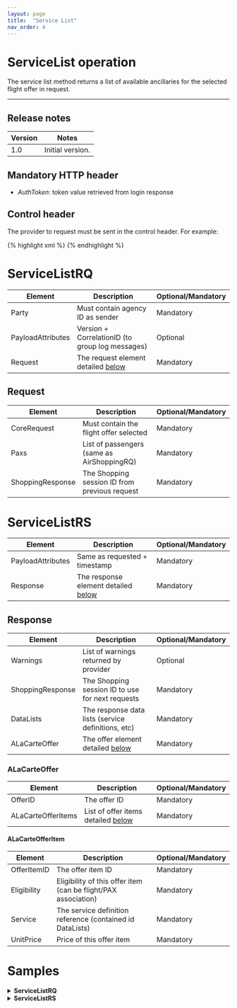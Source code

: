 ```yaml
---
layout: page
title:  "Service List"
nav_order: 4
---
```


# ServiceList operation

The service list method returns a list of available ancillaries for the selected flight offer in request.

---------------------------------------

## Release notes

| Version | Notes |
| --- | --- |
| 1.0 | Initial version. |

## Mandatory HTTP header

- *AuthToken*: token value retrieved from login response

## Control header

The provider to request must be sent in the control header. For example:

{% highlight xml %}
<Control Provider="VUELING" />
{% endhighlight %}

# ServiceListRQ

| Element | Description | Optional/Mandatory |
| --- | --- | --- |
| Party | Must contain agency ID as sender | Mandatory |
| PayloadAttributes | Version + CorrelationID (to group log messages) | Optional |
| Request | The request element detailed [below](#request) | Mandatory |

## Request

| Element | Description | Optional/Mandatory |
| --- | --- | --- |
| CoreRequest | Must contain the flight offer selected | Mandatory |
| Paxs | List of passengers (same as AirShoppingRQ) | Mandatory |
| ShoppingResponse | The Shopping session ID from previous request | Mandatory |

# ServiceListRS

| Element | Description | Optional/Mandatory |
| --- | --- | --- |
| PayloadAttributes | Same as requested + timestamp | Mandatory |
| Response | The response element detailed [below](#response) | Mandatory |

## Response

| Element | Description | Optional/Mandatory |
| --- | --- | --- |
| Warnings | List of warnings returned by provider | Optional |
| ShoppingResponse | The Shopping session ID to use for next requests | Mandatory |
| DataLists | The response data lists (service definitions, etc) | Mandatory |
| ALaCarteOffer | The offer element detailed [below](#alacarteoffer) | Mandatory |

### ALaCarteOffer

| Element | Description | Optional/Mandatory |
| --- | --- | --- |
| OfferID | The offer ID | Mandatory |
| ALaCarteOfferItems | List of offer items detailed [below](#alacarteofferitem) | Mandatory |

#### ALaCarteOfferItem

| Element | Description | Optional/Mandatory |
| --- | --- | --- |
| OfferItemID | The offer item ID | Mandatory |
| Eligibility | Eligibility of this offer item (can be flight/PAX association) | Mandatory |
| Service | The service definition reference (contained id DataLists) | Mandatory |
| UnitPrice | Price of this offer item | Mandatory |

# Samples

<details>
  <summary><b>ServiceListRQ</b></summary>

{% highlight xml %}
<?xml version="1.0" encoding="UTF-8" standalone="yes"?>
<IATA_ServiceListRQ xmlns="http://www.iata.org/IATA/2015/00/2019.2/IATA_ServiceListRQ">
    <PayloadAttributes>
        <CorrelationID>a222c960-0d2c-4507-bd2c-59362825cc76</CorrelationID>
        <VersionNumber>19.2</VersionNumber>
    </PayloadAttributes>
    <Request>
        <CoreRequest>
            <Offer>
                <OfferID>23bedc85-dd6a-482b-ac29-2f0c608ed478</OfferID>
                <OfferItem>
                    <OfferItemID>e99b73dc-16a1-4b9b-a8bc-f26b6299f5bb</OfferItemID>
                </OfferItem>
                <OwnerCode>AF</OwnerCode>
            </Offer>
        </CoreRequest>
        <Pax>
            <PaxID>PAX1</PaxID>
            <PTC>ADT</PTC>
        </Pax>
        <Pax>
            <PaxID>PAX2</PaxID>
            <PTC>ADT</PTC>
        </Pax>
        <ShoppingResponse>
            <ShoppingResponseRefID>2d62d243-8837-4e4d-a91c-45550a2fd6fa</ShoppingResponseRefID>
        </ShoppingResponse>
    </Request>
</IATA_ServiceListRQ>
{% endhighlight %}

</details>

<details>
  <summary><b>ServiceListRS</b></summary>

{% highlight xml %}
<?xml version="1.0" encoding="UTF-8" standalone="yes"?>
<IATA_ServiceListRS xmlns="http://www.iata.org/IATA/2015/00/2019.2/IATA_ServiceListRS">
    <Response>
        <ALaCarteOffer>
            <ALaCarteOfferItem>
                <Eligibility>
                    <FlightAssociations>
                        <PaxJourneyRefID>PJ2</PaxJourneyRefID>
                    </FlightAssociations>
                    <PaxRefID>PAX1</PaxRefID>
                </Eligibility>
                <OfferItemID>353e5fce-965f-4fc5-ad68-c4b430b87ad4</OfferItemID>
                <Service>
                    <ServiceDefinitionRefID>SD1</ServiceDefinitionRefID>
                    <ServiceID>SV326</ServiceID>
                </Service>
                <UnitPrice>
                    <BaseAmount CurCode="EUR">50.00000000000000000000</BaseAmount>
                    <TotalAmount CurCode="EUR">50.00000000000000000000</TotalAmount>
                </UnitPrice>
            </ALaCarteOfferItem>
            <ALaCarteOfferItem>
                <Eligibility>
                    <FlightAssociations>
                        <PaxJourneyRefID>PJ2</PaxJourneyRefID>
                    </FlightAssociations>
                    <PaxRefID>PAX1</PaxRefID>
                </Eligibility>
                <OfferItemID>06c6e0f8-1f4a-41f7-9634-ed971bce8069</OfferItemID>
                <Service>
                    <ServiceDefinitionRefID>SD2</ServiceDefinitionRefID>
                    <ServiceID>SV327</ServiceID>
                </Service>
                <UnitPrice>
                    <BaseAmount CurCode="EUR">130.00000000000000000000</BaseAmount>
                    <TotalAmount CurCode="EUR">130.00000000000000000000</TotalAmount>
                </UnitPrice>
            </ALaCarteOfferItem>
            <ALaCarteOfferItem>
                <Eligibility>
                    <FlightAssociations>
                        <PaxJourneyRefID>PJ2</PaxJourneyRefID>
                    </FlightAssociations>
                    <PaxRefID>PAX1</PaxRefID>
                </Eligibility>
                <OfferItemID>97504622-8c4e-449f-9049-27928bdd02aa</OfferItemID>
                <Service>
                    <ServiceDefinitionRefID>SD3</ServiceDefinitionRefID>
                    <ServiceID>SV328</ServiceID>
                </Service>
                <UnitPrice>
                    <BaseAmount CurCode="EUR">290.00000000000000000000</BaseAmount>
                    <TotalAmount CurCode="EUR">290.00000000000000000000</TotalAmount>
                </UnitPrice>
            </ALaCarteOfferItem>
            <ALaCarteOfferItem>
                <Eligibility>
                    <FlightAssociations>
                        <PaxJourneyRefID>PJ2</PaxJourneyRefID>
                    </FlightAssociations>
                    <PaxRefID>PAX1</PaxRefID>
                </Eligibility>
                <OfferItemID>1bdba8b3-bd36-4551-b983-37258f22beb6</OfferItemID>
                <Service>
                    <ServiceDefinitionRefID>SD4</ServiceDefinitionRefID>
                    <ServiceID>SV329</ServiceID>
                </Service>
                <UnitPrice>
                    <BaseAmount CurCode="EUR">450.00000000000000000000</BaseAmount>
                    <TotalAmount CurCode="EUR">450.00000000000000000000</TotalAmount>
                </UnitPrice>
            </ALaCarteOfferItem>
            <ALaCarteOfferItem>
                <Eligibility>
                    <FlightAssociations>
                        <PaxJourneyRefID>PJ2</PaxJourneyRefID>
                    </FlightAssociations>
                    <PaxRefID>PAX1</PaxRefID>
                </Eligibility>
                <OfferItemID>52ddadb9-1d9e-45ad-bc25-0cda3aeab76d</OfferItemID>
                <Service>
                    <ServiceDefinitionRefID>SD5</ServiceDefinitionRefID>
                    <ServiceID>SV330</ServiceID>
                </Service>
                <UnitPrice>
                    <BaseAmount CurCode="EUR">610.00000000000000000000</BaseAmount>
                    <TotalAmount CurCode="EUR">610.00000000000000000000</TotalAmount>
                </UnitPrice>
            </ALaCarteOfferItem>
            <ALaCarteOfferItem>
                <Eligibility>
                    <FlightAssociations>
                        <PaxJourneyRefID>PJ2</PaxJourneyRefID>
                    </FlightAssociations>
                    <PaxRefID>PAX1</PaxRefID>
                </Eligibility>
                <OfferItemID>fbf6d504-cecf-4a00-9113-86027648c56d</OfferItemID>
                <Service>
                    <ServiceDefinitionRefID>SD6</ServiceDefinitionRefID>
                    <ServiceID>SV331</ServiceID>
                </Service>
                <UnitPrice>
                    <BaseAmount CurCode="EUR">770.00000000000000000000</BaseAmount>
                    <TotalAmount CurCode="EUR">770.00000000000000000000</TotalAmount>
                </UnitPrice>
            </ALaCarteOfferItem>
            <ALaCarteOfferItem>
                <Eligibility>
                    <FlightAssociations>
                        <PaxJourneyRefID>PJ2</PaxJourneyRefID>
                    </FlightAssociations>
                    <PaxRefID>PAX1</PaxRefID>
                </Eligibility>
                <OfferItemID>0718422b-9628-49db-a93a-eade9f5612fc</OfferItemID>
                <Service>
                    <ServiceDefinitionRefID>SD7</ServiceDefinitionRefID>
                    <ServiceID>SV332</ServiceID>
                </Service>
                <UnitPrice>
                    <BaseAmount CurCode="EUR">930.00000000000000000000</BaseAmount>
                    <TotalAmount CurCode="EUR">930.00000000000000000000</TotalAmount>
                </UnitPrice>
            </ALaCarteOfferItem>
            <ALaCarteOfferItem>
                <Eligibility>
                    <FlightAssociations>
                        <PaxJourneyRefID>PJ2</PaxJourneyRefID>
                    </FlightAssociations>
                    <PaxRefID>PAX1</PaxRefID>
                </Eligibility>
                <OfferItemID>1af04a04-f9f7-43ce-9f3c-ef88e3a81b9f</OfferItemID>
                <Service>
                    <ServiceDefinitionRefID>SD8</ServiceDefinitionRefID>
                    <ServiceID>SV333</ServiceID>
                </Service>
                <UnitPrice>
                    <BaseAmount CurCode="EUR">1090.00000000000000000000</BaseAmount>
                    <TotalAmount CurCode="EUR">1090.00000000000000000000</TotalAmount>
                </UnitPrice>
            </ALaCarteOfferItem>
            <ALaCarteOfferItem>
                <Eligibility>
                    <FlightAssociations>
                        <PaxJourneyRefID>PJ2</PaxJourneyRefID>
                    </FlightAssociations>
                    <PaxRefID>PAX2</PaxRefID>
                </Eligibility>
                <OfferItemID>d282deac-e2f6-4143-8b28-b4714ed2b0d3</OfferItemID>
                <Service>
                    <ServiceDefinitionRefID>SD1</ServiceDefinitionRefID>
                    <ServiceID>SV334</ServiceID>
                </Service>
                <UnitPrice>
                    <BaseAmount CurCode="EUR">50.00000000000000000000</BaseAmount>
                    <TotalAmount CurCode="EUR">50.00000000000000000000</TotalAmount>
                </UnitPrice>
            </ALaCarteOfferItem>
            <ALaCarteOfferItem>
                <Eligibility>
                    <FlightAssociations>
                        <PaxJourneyRefID>PJ2</PaxJourneyRefID>
                    </FlightAssociations>
                    <PaxRefID>PAX2</PaxRefID>
                </Eligibility>
                <OfferItemID>5b83e206-2047-4f22-a81d-a5f8aeb025ae</OfferItemID>
                <Service>
                    <ServiceDefinitionRefID>SD2</ServiceDefinitionRefID>
                    <ServiceID>SV335</ServiceID>
                </Service>
                <UnitPrice>
                    <BaseAmount CurCode="EUR">130.00000000000000000000</BaseAmount>
                    <TotalAmount CurCode="EUR">130.00000000000000000000</TotalAmount>
                </UnitPrice>
            </ALaCarteOfferItem>
            <ALaCarteOfferItem>
                <Eligibility>
                    <FlightAssociations>
                        <PaxJourneyRefID>PJ2</PaxJourneyRefID>
                    </FlightAssociations>
                    <PaxRefID>PAX2</PaxRefID>
                </Eligibility>
                <OfferItemID>983effdc-5d00-479e-a76d-de676cdb7592</OfferItemID>
                <Service>
                    <ServiceDefinitionRefID>SD3</ServiceDefinitionRefID>
                    <ServiceID>SV336</ServiceID>
                </Service>
                <UnitPrice>
                    <BaseAmount CurCode="EUR">290.00000000000000000000</BaseAmount>
                    <TotalAmount CurCode="EUR">290.00000000000000000000</TotalAmount>
                </UnitPrice>
            </ALaCarteOfferItem>
            <ALaCarteOfferItem>
                <Eligibility>
                    <FlightAssociations>
                        <PaxJourneyRefID>PJ2</PaxJourneyRefID>
                    </FlightAssociations>
                    <PaxRefID>PAX2</PaxRefID>
                </Eligibility>
                <OfferItemID>ec0cdfea-a5bb-4d63-9650-239644c35e8a</OfferItemID>
                <Service>
                    <ServiceDefinitionRefID>SD4</ServiceDefinitionRefID>
                    <ServiceID>SV337</ServiceID>
                </Service>
                <UnitPrice>
                    <BaseAmount CurCode="EUR">450.00000000000000000000</BaseAmount>
                    <TotalAmount CurCode="EUR">450.00000000000000000000</TotalAmount>
                </UnitPrice>
            </ALaCarteOfferItem>
            <ALaCarteOfferItem>
                <Eligibility>
                    <FlightAssociations>
                        <PaxJourneyRefID>PJ2</PaxJourneyRefID>
                    </FlightAssociations>
                    <PaxRefID>PAX2</PaxRefID>
                </Eligibility>
                <OfferItemID>10e3fea8-a90a-4dc5-86fd-9b1a9a587339</OfferItemID>
                <Service>
                    <ServiceDefinitionRefID>SD5</ServiceDefinitionRefID>
                    <ServiceID>SV338</ServiceID>
                </Service>
                <UnitPrice>
                    <BaseAmount CurCode="EUR">610.00000000000000000000</BaseAmount>
                    <TotalAmount CurCode="EUR">610.00000000000000000000</TotalAmount>
                </UnitPrice>
            </ALaCarteOfferItem>
            <ALaCarteOfferItem>
                <Eligibility>
                    <FlightAssociations>
                        <PaxJourneyRefID>PJ2</PaxJourneyRefID>
                    </FlightAssociations>
                    <PaxRefID>PAX2</PaxRefID>
                </Eligibility>
                <OfferItemID>9f3e46c5-8662-42b5-991b-a724b57a8fd2</OfferItemID>
                <Service>
                    <ServiceDefinitionRefID>SD6</ServiceDefinitionRefID>
                    <ServiceID>SV339</ServiceID>
                </Service>
                <UnitPrice>
                    <BaseAmount CurCode="EUR">770.00000000000000000000</BaseAmount>
                    <TotalAmount CurCode="EUR">770.00000000000000000000</TotalAmount>
                </UnitPrice>
            </ALaCarteOfferItem>
            <ALaCarteOfferItem>
                <Eligibility>
                    <FlightAssociations>
                        <PaxJourneyRefID>PJ2</PaxJourneyRefID>
                    </FlightAssociations>
                    <PaxRefID>PAX2</PaxRefID>
                </Eligibility>
                <OfferItemID>9a9a6122-37b6-4a89-b5a8-211f31873a29</OfferItemID>
                <Service>
                    <ServiceDefinitionRefID>SD7</ServiceDefinitionRefID>
                    <ServiceID>SV340</ServiceID>
                </Service>
                <UnitPrice>
                    <BaseAmount CurCode="EUR">930.00000000000000000000</BaseAmount>
                    <TotalAmount CurCode="EUR">930.00000000000000000000</TotalAmount>
                </UnitPrice>
            </ALaCarteOfferItem>
            <ALaCarteOfferItem>
                <Eligibility>
                    <FlightAssociations>
                        <PaxJourneyRefID>PJ2</PaxJourneyRefID>
                    </FlightAssociations>
                    <PaxRefID>PAX2</PaxRefID>
                </Eligibility>
                <OfferItemID>43f68400-e806-4a03-a2fa-3231e25751db</OfferItemID>
                <Service>
                    <ServiceDefinitionRefID>SD8</ServiceDefinitionRefID>
                    <ServiceID>SV341</ServiceID>
                </Service>
                <UnitPrice>
                    <BaseAmount CurCode="EUR">1090.00000000000000000000</BaseAmount>
                    <TotalAmount CurCode="EUR">1090.00000000000000000000</TotalAmount>
                </UnitPrice>
            </ALaCarteOfferItem>
            <ALaCarteOfferItem>
                <Eligibility>
                    <FlightAssociations>
                        <PaxJourneyRefID>PJ5</PaxJourneyRefID>
                    </FlightAssociations>
                    <PaxRefID>PAX1</PaxRefID>
                </Eligibility>
                <OfferItemID>463d2c99-fe21-40b4-9cf4-feb29da73f4b</OfferItemID>
                <Service>
                    <ServiceDefinitionRefID>SD1</ServiceDefinitionRefID>
                    <ServiceID>SV342</ServiceID>
                </Service>
                <UnitPrice>
                    <BaseAmount CurCode="EUR">50.00000000000000000000</BaseAmount>
                    <TotalAmount CurCode="EUR">50.00000000000000000000</TotalAmount>
                </UnitPrice>
            </ALaCarteOfferItem>
            <ALaCarteOfferItem>
                <Eligibility>
                    <FlightAssociations>
                        <PaxJourneyRefID>PJ5</PaxJourneyRefID>
                    </FlightAssociations>
                    <PaxRefID>PAX1</PaxRefID>
                </Eligibility>
                <OfferItemID>fee8dbfb-706e-4017-928f-8e863ebe8d4e</OfferItemID>
                <Service>
                    <ServiceDefinitionRefID>SD2</ServiceDefinitionRefID>
                    <ServiceID>SV343</ServiceID>
                </Service>
                <UnitPrice>
                    <BaseAmount CurCode="EUR">130.00000000000000000000</BaseAmount>
                    <TotalAmount CurCode="EUR">130.00000000000000000000</TotalAmount>
                </UnitPrice>
            </ALaCarteOfferItem>
            <ALaCarteOfferItem>
                <Eligibility>
                    <FlightAssociations>
                        <PaxJourneyRefID>PJ5</PaxJourneyRefID>
                    </FlightAssociations>
                    <PaxRefID>PAX1</PaxRefID>
                </Eligibility>
                <OfferItemID>41bd113c-a002-4ec6-8f29-67fe29ff63e5</OfferItemID>
                <Service>
                    <ServiceDefinitionRefID>SD3</ServiceDefinitionRefID>
                    <ServiceID>SV344</ServiceID>
                </Service>
                <UnitPrice>
                    <BaseAmount CurCode="EUR">290.00000000000000000000</BaseAmount>
                    <TotalAmount CurCode="EUR">290.00000000000000000000</TotalAmount>
                </UnitPrice>
            </ALaCarteOfferItem>
            <ALaCarteOfferItem>
                <Eligibility>
                    <FlightAssociations>
                        <PaxJourneyRefID>PJ5</PaxJourneyRefID>
                    </FlightAssociations>
                    <PaxRefID>PAX1</PaxRefID>
                </Eligibility>
                <OfferItemID>ca08673a-eee0-4eb2-aa70-ebf2bcdeb9b5</OfferItemID>
                <Service>
                    <ServiceDefinitionRefID>SD4</ServiceDefinitionRefID>
                    <ServiceID>SV345</ServiceID>
                </Service>
                <UnitPrice>
                    <BaseAmount CurCode="EUR">450.00000000000000000000</BaseAmount>
                    <TotalAmount CurCode="EUR">450.00000000000000000000</TotalAmount>
                </UnitPrice>
            </ALaCarteOfferItem>
            <ALaCarteOfferItem>
                <Eligibility>
                    <FlightAssociations>
                        <PaxJourneyRefID>PJ5</PaxJourneyRefID>
                    </FlightAssociations>
                    <PaxRefID>PAX1</PaxRefID>
                </Eligibility>
                <OfferItemID>86464f9d-4a1c-4b19-bed4-b070e4f0cecb</OfferItemID>
                <Service>
                    <ServiceDefinitionRefID>SD5</ServiceDefinitionRefID>
                    <ServiceID>SV346</ServiceID>
                </Service>
                <UnitPrice>
                    <BaseAmount CurCode="EUR">610.00000000000000000000</BaseAmount>
                    <TotalAmount CurCode="EUR">610.00000000000000000000</TotalAmount>
                </UnitPrice>
            </ALaCarteOfferItem>
            <ALaCarteOfferItem>
                <Eligibility>
                    <FlightAssociations>
                        <PaxJourneyRefID>PJ5</PaxJourneyRefID>
                    </FlightAssociations>
                    <PaxRefID>PAX1</PaxRefID>
                </Eligibility>
                <OfferItemID>24b276e9-0632-48b0-94f9-a547b9772b3f</OfferItemID>
                <Service>
                    <ServiceDefinitionRefID>SD6</ServiceDefinitionRefID>
                    <ServiceID>SV347</ServiceID>
                </Service>
                <UnitPrice>
                    <BaseAmount CurCode="EUR">770.00000000000000000000</BaseAmount>
                    <TotalAmount CurCode="EUR">770.00000000000000000000</TotalAmount>
                </UnitPrice>
            </ALaCarteOfferItem>
            <ALaCarteOfferItem>
                <Eligibility>
                    <FlightAssociations>
                        <PaxJourneyRefID>PJ5</PaxJourneyRefID>
                    </FlightAssociations>
                    <PaxRefID>PAX1</PaxRefID>
                </Eligibility>
                <OfferItemID>2b391c69-3bfe-4a71-b063-d8ef9203fcbe</OfferItemID>
                <Service>
                    <ServiceDefinitionRefID>SD7</ServiceDefinitionRefID>
                    <ServiceID>SV348</ServiceID>
                </Service>
                <UnitPrice>
                    <BaseAmount CurCode="EUR">930.00000000000000000000</BaseAmount>
                    <TotalAmount CurCode="EUR">930.00000000000000000000</TotalAmount>
                </UnitPrice>
            </ALaCarteOfferItem>
            <ALaCarteOfferItem>
                <Eligibility>
                    <FlightAssociations>
                        <PaxJourneyRefID>PJ5</PaxJourneyRefID>
                    </FlightAssociations>
                    <PaxRefID>PAX1</PaxRefID>
                </Eligibility>
                <OfferItemID>0b987f63-b7d4-46f4-8c19-e9b4e5066a8e</OfferItemID>
                <Service>
                    <ServiceDefinitionRefID>SD8</ServiceDefinitionRefID>
                    <ServiceID>SV349</ServiceID>
                </Service>
                <UnitPrice>
                    <BaseAmount CurCode="EUR">1090.00000000000000000000</BaseAmount>
                    <TotalAmount CurCode="EUR">1090.00000000000000000000</TotalAmount>
                </UnitPrice>
            </ALaCarteOfferItem>
            <ALaCarteOfferItem>
                <Eligibility>
                    <FlightAssociations>
                        <PaxJourneyRefID>PJ5</PaxJourneyRefID>
                    </FlightAssociations>
                    <PaxRefID>PAX2</PaxRefID>
                </Eligibility>
                <OfferItemID>0adbae72-c377-495a-aef8-101bb692c4e7</OfferItemID>
                <Service>
                    <ServiceDefinitionRefID>SD1</ServiceDefinitionRefID>
                    <ServiceID>SV350</ServiceID>
                </Service>
                <UnitPrice>
                    <BaseAmount CurCode="EUR">50.00000000000000000000</BaseAmount>
                    <TotalAmount CurCode="EUR">50.00000000000000000000</TotalAmount>
                </UnitPrice>
            </ALaCarteOfferItem>
            <ALaCarteOfferItem>
                <Eligibility>
                    <FlightAssociations>
                        <PaxJourneyRefID>PJ5</PaxJourneyRefID>
                    </FlightAssociations>
                    <PaxRefID>PAX2</PaxRefID>
                </Eligibility>
                <OfferItemID>afed23a0-50f7-461c-ac7d-74dcbee31def</OfferItemID>
                <Service>
                    <ServiceDefinitionRefID>SD2</ServiceDefinitionRefID>
                    <ServiceID>SV351</ServiceID>
                </Service>
                <UnitPrice>
                    <BaseAmount CurCode="EUR">130.00000000000000000000</BaseAmount>
                    <TotalAmount CurCode="EUR">130.00000000000000000000</TotalAmount>
                </UnitPrice>
            </ALaCarteOfferItem>
            <ALaCarteOfferItem>
                <Eligibility>
                    <FlightAssociations>
                        <PaxJourneyRefID>PJ5</PaxJourneyRefID>
                    </FlightAssociations>
                    <PaxRefID>PAX2</PaxRefID>
                </Eligibility>
                <OfferItemID>7de2b832-1b4f-4200-87df-980549536913</OfferItemID>
                <Service>
                    <ServiceDefinitionRefID>SD3</ServiceDefinitionRefID>
                    <ServiceID>SV352</ServiceID>
                </Service>
                <UnitPrice>
                    <BaseAmount CurCode="EUR">290.00000000000000000000</BaseAmount>
                    <TotalAmount CurCode="EUR">290.00000000000000000000</TotalAmount>
                </UnitPrice>
            </ALaCarteOfferItem>
            <ALaCarteOfferItem>
                <Eligibility>
                    <FlightAssociations>
                        <PaxJourneyRefID>PJ5</PaxJourneyRefID>
                    </FlightAssociations>
                    <PaxRefID>PAX2</PaxRefID>
                </Eligibility>
                <OfferItemID>1b9a853a-cc07-448a-b1ae-8cbe84b22360</OfferItemID>
                <Service>
                    <ServiceDefinitionRefID>SD4</ServiceDefinitionRefID>
                    <ServiceID>SV353</ServiceID>
                </Service>
                <UnitPrice>
                    <BaseAmount CurCode="EUR">450.00000000000000000000</BaseAmount>
                    <TotalAmount CurCode="EUR">450.00000000000000000000</TotalAmount>
                </UnitPrice>
            </ALaCarteOfferItem>
            <ALaCarteOfferItem>
                <Eligibility>
                    <FlightAssociations>
                        <PaxJourneyRefID>PJ5</PaxJourneyRefID>
                    </FlightAssociations>
                    <PaxRefID>PAX2</PaxRefID>
                </Eligibility>
                <OfferItemID>194e73f6-4b50-4914-9c9f-6de35bcfb639</OfferItemID>
                <Service>
                    <ServiceDefinitionRefID>SD5</ServiceDefinitionRefID>
                    <ServiceID>SV354</ServiceID>
                </Service>
                <UnitPrice>
                    <BaseAmount CurCode="EUR">610.00000000000000000000</BaseAmount>
                    <TotalAmount CurCode="EUR">610.00000000000000000000</TotalAmount>
                </UnitPrice>
            </ALaCarteOfferItem>
            <ALaCarteOfferItem>
                <Eligibility>
                    <FlightAssociations>
                        <PaxJourneyRefID>PJ5</PaxJourneyRefID>
                    </FlightAssociations>
                    <PaxRefID>PAX2</PaxRefID>
                </Eligibility>
                <OfferItemID>faba21f8-6e3b-4847-9ce2-26e69d3e65e8</OfferItemID>
                <Service>
                    <ServiceDefinitionRefID>SD6</ServiceDefinitionRefID>
                    <ServiceID>SV355</ServiceID>
                </Service>
                <UnitPrice>
                    <BaseAmount CurCode="EUR">770.00000000000000000000</BaseAmount>
                    <TotalAmount CurCode="EUR">770.00000000000000000000</TotalAmount>
                </UnitPrice>
            </ALaCarteOfferItem>
            <ALaCarteOfferItem>
                <Eligibility>
                    <FlightAssociations>
                        <PaxJourneyRefID>PJ5</PaxJourneyRefID>
                    </FlightAssociations>
                    <PaxRefID>PAX2</PaxRefID>
                </Eligibility>
                <OfferItemID>7fbe6e2b-3704-4f4a-bec8-81bbbf4725f5</OfferItemID>
                <Service>
                    <ServiceDefinitionRefID>SD7</ServiceDefinitionRefID>
                    <ServiceID>SV356</ServiceID>
                </Service>
                <UnitPrice>
                    <BaseAmount CurCode="EUR">930.00000000000000000000</BaseAmount>
                    <TotalAmount CurCode="EUR">930.00000000000000000000</TotalAmount>
                </UnitPrice>
            </ALaCarteOfferItem>
            <ALaCarteOfferItem>
                <Eligibility>
                    <FlightAssociations>
                        <PaxJourneyRefID>PJ5</PaxJourneyRefID>
                    </FlightAssociations>
                    <PaxRefID>PAX2</PaxRefID>
                </Eligibility>
                <OfferItemID>86222a05-427e-47de-a6e3-83a31155200b</OfferItemID>
                <Service>
                    <ServiceDefinitionRefID>SD8</ServiceDefinitionRefID>
                    <ServiceID>SV357</ServiceID>
                </Service>
                <UnitPrice>
                    <BaseAmount CurCode="EUR">1090.00000000000000000000</BaseAmount>
                    <TotalAmount CurCode="EUR">1090.00000000000000000000</TotalAmount>
                </UnitPrice>
            </ALaCarteOfferItem>
            <ALaCarteOfferItem>
                <Eligibility>
                    <FlightAssociations>
                        <PaxSegmentRefID>SEG3</PaxSegmentRefID>
                    </FlightAssociations>
                    <PaxRefID>PAX1</PaxRefID>
                </Eligibility>
                <OfferItemID>ab72d59c-bdc1-46bc-ad53-b9902fe769b1</OfferItemID>
                <Service>
                    <ServiceDefinitionRefID>SD9</ServiceDefinitionRefID>
                    <ServiceID>SV358</ServiceID>
                </Service>
                <UnitPrice>
                    <BaseAmount CurCode="EUR">0.00000000000000000000</BaseAmount>
                    <TotalAmount CurCode="EUR">0.00000000000000000000</TotalAmount>
                </UnitPrice>
            </ALaCarteOfferItem>
            <ALaCarteOfferItem>
                <Eligibility>
                    <FlightAssociations>
                        <PaxSegmentRefID>SEG3</PaxSegmentRefID>
                    </FlightAssociations>
                    <PaxRefID>PAX1</PaxRefID>
                </Eligibility>
                <OfferItemID>213b7108-e69f-4bb1-8ea8-d1ded05b57d7</OfferItemID>
                <Service>
                    <ServiceDefinitionRefID>SD10</ServiceDefinitionRefID>
                    <ServiceID>SV359</ServiceID>
                </Service>
                <UnitPrice>
                    <BaseAmount CurCode="EUR">0.00000000000000000000</BaseAmount>
                    <TotalAmount CurCode="EUR">0.00000000000000000000</TotalAmount>
                </UnitPrice>
            </ALaCarteOfferItem>
            <ALaCarteOfferItem>
                <Eligibility>
                    <FlightAssociations>
                        <PaxSegmentRefID>SEG3</PaxSegmentRefID>
                    </FlightAssociations>
                    <PaxRefID>PAX1</PaxRefID>
                </Eligibility>
                <OfferItemID>e725f0e1-acdd-4b1a-92f6-70f557b5db09</OfferItemID>
                <Service>
                    <ServiceDefinitionRefID>SD11</ServiceDefinitionRefID>
                    <ServiceID>SV360</ServiceID>
                </Service>
                <UnitPrice>
                    <BaseAmount CurCode="EUR">0.00000000000000000000</BaseAmount>
                    <TotalAmount CurCode="EUR">0.00000000000000000000</TotalAmount>
                </UnitPrice>
            </ALaCarteOfferItem>
            <ALaCarteOfferItem>
                <Eligibility>
                    <FlightAssociations>
                        <PaxSegmentRefID>SEG3</PaxSegmentRefID>
                    </FlightAssociations>
                    <PaxRefID>PAX1</PaxRefID>
                </Eligibility>
                <OfferItemID>82d4430d-f632-44d0-bcf5-99bee5ff1218</OfferItemID>
                <Service>
                    <ServiceDefinitionRefID>SD12</ServiceDefinitionRefID>
                    <ServiceID>SV361</ServiceID>
                </Service>
                <UnitPrice>
                    <BaseAmount CurCode="EUR">0.00000000000000000000</BaseAmount>
                    <TotalAmount CurCode="EUR">0.00000000000000000000</TotalAmount>
                </UnitPrice>
            </ALaCarteOfferItem>
            <ALaCarteOfferItem>
                <Eligibility>
                    <FlightAssociations>
                        <PaxSegmentRefID>SEG3</PaxSegmentRefID>
                    </FlightAssociations>
                    <PaxRefID>PAX1</PaxRefID>
                </Eligibility>
                <OfferItemID>f867913e-d5bc-4961-820e-0d4866d221ef</OfferItemID>
                <Service>
                    <ServiceDefinitionRefID>SD13</ServiceDefinitionRefID>
                    <ServiceID>SV362</ServiceID>
                </Service>
                <UnitPrice>
                    <BaseAmount CurCode="EUR">0.00000000000000000000</BaseAmount>
                    <TotalAmount CurCode="EUR">0.00000000000000000000</TotalAmount>
                </UnitPrice>
            </ALaCarteOfferItem>
            <ALaCarteOfferItem>
                <Eligibility>
                    <FlightAssociations>
                        <PaxSegmentRefID>SEG3</PaxSegmentRefID>
                    </FlightAssociations>
                    <PaxRefID>PAX1</PaxRefID>
                </Eligibility>
                <OfferItemID>09f22af5-1908-4171-8194-ee87f50ce352</OfferItemID>
                <Service>
                    <ServiceDefinitionRefID>SD14</ServiceDefinitionRefID>
                    <ServiceID>SV363</ServiceID>
                </Service>
                <UnitPrice>
                    <BaseAmount CurCode="EUR">0.00000000000000000000</BaseAmount>
                    <TotalAmount CurCode="EUR">0.00000000000000000000</TotalAmount>
                </UnitPrice>
            </ALaCarteOfferItem>
            <ALaCarteOfferItem>
                <Eligibility>
                    <FlightAssociations>
                        <PaxSegmentRefID>SEG3</PaxSegmentRefID>
                    </FlightAssociations>
                    <PaxRefID>PAX1</PaxRefID>
                </Eligibility>
                <OfferItemID>78cc2e3c-7b24-491e-b35c-28da2e2ebf8c</OfferItemID>
                <Service>
                    <ServiceDefinitionRefID>SD15</ServiceDefinitionRefID>
                    <ServiceID>SV364</ServiceID>
                </Service>
                <UnitPrice>
                    <BaseAmount CurCode="EUR">0.00000000000000000000</BaseAmount>
                    <TotalAmount CurCode="EUR">0.00000000000000000000</TotalAmount>
                </UnitPrice>
            </ALaCarteOfferItem>
            <ALaCarteOfferItem>
                <Eligibility>
                    <FlightAssociations>
                        <PaxSegmentRefID>SEG3</PaxSegmentRefID>
                    </FlightAssociations>
                    <PaxRefID>PAX1</PaxRefID>
                </Eligibility>
                <OfferItemID>a279c063-8f7f-4cab-b5a7-8286d0516cda</OfferItemID>
                <Service>
                    <ServiceDefinitionRefID>SD16</ServiceDefinitionRefID>
                    <ServiceID>SV365</ServiceID>
                </Service>
                <UnitPrice>
                    <BaseAmount CurCode="EUR">0.00000000000000000000</BaseAmount>
                    <TotalAmount CurCode="EUR">0.00000000000000000000</TotalAmount>
                </UnitPrice>
            </ALaCarteOfferItem>
            <ALaCarteOfferItem>
                <Eligibility>
                    <FlightAssociations>
                        <PaxSegmentRefID>SEG3</PaxSegmentRefID>
                    </FlightAssociations>
                    <PaxRefID>PAX1</PaxRefID>
                </Eligibility>
                <OfferItemID>dd294806-bf65-42aa-983a-680ae5a5146e</OfferItemID>
                <Service>
                    <ServiceDefinitionRefID>SD17</ServiceDefinitionRefID>
                    <ServiceID>SV366</ServiceID>
                </Service>
                <UnitPrice>
                    <BaseAmount CurCode="EUR">0.00000000000000000000</BaseAmount>
                    <TotalAmount CurCode="EUR">0.00000000000000000000</TotalAmount>
                </UnitPrice>
            </ALaCarteOfferItem>
            <ALaCarteOfferItem>
                <Eligibility>
                    <FlightAssociations>
                        <PaxSegmentRefID>SEG3</PaxSegmentRefID>
                    </FlightAssociations>
                    <PaxRefID>PAX1</PaxRefID>
                </Eligibility>
                <OfferItemID>84881d41-0f59-4019-95c5-e26b47aa22e0</OfferItemID>
                <Service>
                    <ServiceDefinitionRefID>SD18</ServiceDefinitionRefID>
                    <ServiceID>SV367</ServiceID>
                </Service>
                <UnitPrice>
                    <BaseAmount CurCode="EUR">0.00000000000000000000</BaseAmount>
                    <TotalAmount CurCode="EUR">0.00000000000000000000</TotalAmount>
                </UnitPrice>
            </ALaCarteOfferItem>
            <ALaCarteOfferItem>
                <Eligibility>
                    <FlightAssociations>
                        <PaxSegmentRefID>SEG3</PaxSegmentRefID>
                    </FlightAssociations>
                    <PaxRefID>PAX1</PaxRefID>
                </Eligibility>
                <OfferItemID>060c5df8-da94-4780-81e2-181304a4fa44</OfferItemID>
                <Service>
                    <ServiceDefinitionRefID>SD19</ServiceDefinitionRefID>
                    <ServiceID>SV368</ServiceID>
                </Service>
                <UnitPrice>
                    <BaseAmount CurCode="EUR">0.00000000000000000000</BaseAmount>
                    <TotalAmount CurCode="EUR">0.00000000000000000000</TotalAmount>
                </UnitPrice>
            </ALaCarteOfferItem>
            <ALaCarteOfferItem>
                <Eligibility>
                    <FlightAssociations>
                        <PaxSegmentRefID>SEG3</PaxSegmentRefID>
                    </FlightAssociations>
                    <PaxRefID>PAX2</PaxRefID>
                </Eligibility>
                <OfferItemID>b16dc605-fbb7-4a54-b4e6-7b9d5b1d9c9d</OfferItemID>
                <Service>
                    <ServiceDefinitionRefID>SD9</ServiceDefinitionRefID>
                    <ServiceID>SV369</ServiceID>
                </Service>
                <UnitPrice>
                    <BaseAmount CurCode="EUR">0.00000000000000000000</BaseAmount>
                    <TotalAmount CurCode="EUR">0.00000000000000000000</TotalAmount>
                </UnitPrice>
            </ALaCarteOfferItem>
            <ALaCarteOfferItem>
                <Eligibility>
                    <FlightAssociations>
                        <PaxSegmentRefID>SEG3</PaxSegmentRefID>
                    </FlightAssociations>
                    <PaxRefID>PAX2</PaxRefID>
                </Eligibility>
                <OfferItemID>25d4d7ad-69ed-46a4-8a33-f44244837583</OfferItemID>
                <Service>
                    <ServiceDefinitionRefID>SD10</ServiceDefinitionRefID>
                    <ServiceID>SV370</ServiceID>
                </Service>
                <UnitPrice>
                    <BaseAmount CurCode="EUR">0.00000000000000000000</BaseAmount>
                    <TotalAmount CurCode="EUR">0.00000000000000000000</TotalAmount>
                </UnitPrice>
            </ALaCarteOfferItem>
            <ALaCarteOfferItem>
                <Eligibility>
                    <FlightAssociations>
                        <PaxSegmentRefID>SEG3</PaxSegmentRefID>
                    </FlightAssociations>
                    <PaxRefID>PAX2</PaxRefID>
                </Eligibility>
                <OfferItemID>328c13f3-bee1-4166-a52c-55ba742b7801</OfferItemID>
                <Service>
                    <ServiceDefinitionRefID>SD11</ServiceDefinitionRefID>
                    <ServiceID>SV371</ServiceID>
                </Service>
                <UnitPrice>
                    <BaseAmount CurCode="EUR">0.00000000000000000000</BaseAmount>
                    <TotalAmount CurCode="EUR">0.00000000000000000000</TotalAmount>
                </UnitPrice>
            </ALaCarteOfferItem>
            <ALaCarteOfferItem>
                <Eligibility>
                    <FlightAssociations>
                        <PaxSegmentRefID>SEG3</PaxSegmentRefID>
                    </FlightAssociations>
                    <PaxRefID>PAX2</PaxRefID>
                </Eligibility>
                <OfferItemID>02353dc0-894b-4d2b-bcac-ccd724539f16</OfferItemID>
                <Service>
                    <ServiceDefinitionRefID>SD12</ServiceDefinitionRefID>
                    <ServiceID>SV372</ServiceID>
                </Service>
                <UnitPrice>
                    <BaseAmount CurCode="EUR">0.00000000000000000000</BaseAmount>
                    <TotalAmount CurCode="EUR">0.00000000000000000000</TotalAmount>
                </UnitPrice>
            </ALaCarteOfferItem>
            <ALaCarteOfferItem>
                <Eligibility>
                    <FlightAssociations>
                        <PaxSegmentRefID>SEG3</PaxSegmentRefID>
                    </FlightAssociations>
                    <PaxRefID>PAX2</PaxRefID>
                </Eligibility>
                <OfferItemID>30407ecc-9460-49d5-819c-0353fc752785</OfferItemID>
                <Service>
                    <ServiceDefinitionRefID>SD13</ServiceDefinitionRefID>
                    <ServiceID>SV373</ServiceID>
                </Service>
                <UnitPrice>
                    <BaseAmount CurCode="EUR">0.00000000000000000000</BaseAmount>
                    <TotalAmount CurCode="EUR">0.00000000000000000000</TotalAmount>
                </UnitPrice>
            </ALaCarteOfferItem>
            <ALaCarteOfferItem>
                <Eligibility>
                    <FlightAssociations>
                        <PaxSegmentRefID>SEG3</PaxSegmentRefID>
                    </FlightAssociations>
                    <PaxRefID>PAX2</PaxRefID>
                </Eligibility>
                <OfferItemID>faff7c61-a913-4cfc-b41f-28e5489dae3a</OfferItemID>
                <Service>
                    <ServiceDefinitionRefID>SD14</ServiceDefinitionRefID>
                    <ServiceID>SV374</ServiceID>
                </Service>
                <UnitPrice>
                    <BaseAmount CurCode="EUR">0.00000000000000000000</BaseAmount>
                    <TotalAmount CurCode="EUR">0.00000000000000000000</TotalAmount>
                </UnitPrice>
            </ALaCarteOfferItem>
            <ALaCarteOfferItem>
                <Eligibility>
                    <FlightAssociations>
                        <PaxSegmentRefID>SEG3</PaxSegmentRefID>
                    </FlightAssociations>
                    <PaxRefID>PAX2</PaxRefID>
                </Eligibility>
                <OfferItemID>22b32be7-05a2-4c79-855c-9131cac34a0b</OfferItemID>
                <Service>
                    <ServiceDefinitionRefID>SD15</ServiceDefinitionRefID>
                    <ServiceID>SV375</ServiceID>
                </Service>
                <UnitPrice>
                    <BaseAmount CurCode="EUR">0.00000000000000000000</BaseAmount>
                    <TotalAmount CurCode="EUR">0.00000000000000000000</TotalAmount>
                </UnitPrice>
            </ALaCarteOfferItem>
            <ALaCarteOfferItem>
                <Eligibility>
                    <FlightAssociations>
                        <PaxSegmentRefID>SEG3</PaxSegmentRefID>
                    </FlightAssociations>
                    <PaxRefID>PAX2</PaxRefID>
                </Eligibility>
                <OfferItemID>df4acf3c-1c07-4bae-97d7-c6aced70f712</OfferItemID>
                <Service>
                    <ServiceDefinitionRefID>SD16</ServiceDefinitionRefID>
                    <ServiceID>SV376</ServiceID>
                </Service>
                <UnitPrice>
                    <BaseAmount CurCode="EUR">0.00000000000000000000</BaseAmount>
                    <TotalAmount CurCode="EUR">0.00000000000000000000</TotalAmount>
                </UnitPrice>
            </ALaCarteOfferItem>
            <ALaCarteOfferItem>
                <Eligibility>
                    <FlightAssociations>
                        <PaxSegmentRefID>SEG3</PaxSegmentRefID>
                    </FlightAssociations>
                    <PaxRefID>PAX2</PaxRefID>
                </Eligibility>
                <OfferItemID>0dc597d0-2ed7-41d7-b436-013308669f56</OfferItemID>
                <Service>
                    <ServiceDefinitionRefID>SD17</ServiceDefinitionRefID>
                    <ServiceID>SV377</ServiceID>
                </Service>
                <UnitPrice>
                    <BaseAmount CurCode="EUR">0.00000000000000000000</BaseAmount>
                    <TotalAmount CurCode="EUR">0.00000000000000000000</TotalAmount>
                </UnitPrice>
            </ALaCarteOfferItem>
            <ALaCarteOfferItem>
                <Eligibility>
                    <FlightAssociations>
                        <PaxSegmentRefID>SEG3</PaxSegmentRefID>
                    </FlightAssociations>
                    <PaxRefID>PAX2</PaxRefID>
                </Eligibility>
                <OfferItemID>f4b15992-4f18-4037-a87c-987ab67b68bd</OfferItemID>
                <Service>
                    <ServiceDefinitionRefID>SD18</ServiceDefinitionRefID>
                    <ServiceID>SV378</ServiceID>
                </Service>
                <UnitPrice>
                    <BaseAmount CurCode="EUR">0.00000000000000000000</BaseAmount>
                    <TotalAmount CurCode="EUR">0.00000000000000000000</TotalAmount>
                </UnitPrice>
            </ALaCarteOfferItem>
            <ALaCarteOfferItem>
                <Eligibility>
                    <FlightAssociations>
                        <PaxSegmentRefID>SEG3</PaxSegmentRefID>
                    </FlightAssociations>
                    <PaxRefID>PAX2</PaxRefID>
                </Eligibility>
                <OfferItemID>b1c456b2-bb54-4ecd-a718-89066de6b600</OfferItemID>
                <Service>
                    <ServiceDefinitionRefID>SD19</ServiceDefinitionRefID>
                    <ServiceID>SV379</ServiceID>
                </Service>
                <UnitPrice>
                    <BaseAmount CurCode="EUR">0.00000000000000000000</BaseAmount>
                    <TotalAmount CurCode="EUR">0.00000000000000000000</TotalAmount>
                </UnitPrice>
            </ALaCarteOfferItem>
            <ALaCarteOfferItem>
                <Eligibility>
                    <FlightAssociations>
                        <PaxSegmentRefID>SEG4</PaxSegmentRefID>
                    </FlightAssociations>
                    <PaxRefID>PAX1</PaxRefID>
                </Eligibility>
                <OfferItemID>7268f26e-5f83-4516-b507-68b97f7dfd55</OfferItemID>
                <Service>
                    <ServiceDefinitionRefID>SD9</ServiceDefinitionRefID>
                    <ServiceID>SV380</ServiceID>
                </Service>
                <UnitPrice>
                    <BaseAmount CurCode="EUR">0.00000000000000000000</BaseAmount>
                    <TotalAmount CurCode="EUR">0.00000000000000000000</TotalAmount>
                </UnitPrice>
            </ALaCarteOfferItem>
            <ALaCarteOfferItem>
                <Eligibility>
                    <FlightAssociations>
                        <PaxSegmentRefID>SEG4</PaxSegmentRefID>
                    </FlightAssociations>
                    <PaxRefID>PAX1</PaxRefID>
                </Eligibility>
                <OfferItemID>49c89b90-2202-4fcf-a42a-4ee6ec1deb43</OfferItemID>
                <Service>
                    <ServiceDefinitionRefID>SD13</ServiceDefinitionRefID>
                    <ServiceID>SV381</ServiceID>
                </Service>
                <UnitPrice>
                    <BaseAmount CurCode="EUR">0.00000000000000000000</BaseAmount>
                    <TotalAmount CurCode="EUR">0.00000000000000000000</TotalAmount>
                </UnitPrice>
            </ALaCarteOfferItem>
            <ALaCarteOfferItem>
                <Eligibility>
                    <FlightAssociations>
                        <PaxSegmentRefID>SEG4</PaxSegmentRefID>
                    </FlightAssociations>
                    <PaxRefID>PAX1</PaxRefID>
                </Eligibility>
                <OfferItemID>a8aaf1b7-bd49-43ab-a0a5-878631e36fde</OfferItemID>
                <Service>
                    <ServiceDefinitionRefID>SD15</ServiceDefinitionRefID>
                    <ServiceID>SV382</ServiceID>
                </Service>
                <UnitPrice>
                    <BaseAmount CurCode="EUR">0.00000000000000000000</BaseAmount>
                    <TotalAmount CurCode="EUR">0.00000000000000000000</TotalAmount>
                </UnitPrice>
            </ALaCarteOfferItem>
            <ALaCarteOfferItem>
                <Eligibility>
                    <FlightAssociations>
                        <PaxSegmentRefID>SEG4</PaxSegmentRefID>
                    </FlightAssociations>
                    <PaxRefID>PAX1</PaxRefID>
                </Eligibility>
                <OfferItemID>f2380eb4-805e-4c78-816c-69d56e27e9d0</OfferItemID>
                <Service>
                    <ServiceDefinitionRefID>SD18</ServiceDefinitionRefID>
                    <ServiceID>SV383</ServiceID>
                </Service>
                <UnitPrice>
                    <BaseAmount CurCode="EUR">0.00000000000000000000</BaseAmount>
                    <TotalAmount CurCode="EUR">0.00000000000000000000</TotalAmount>
                </UnitPrice>
            </ALaCarteOfferItem>
            <ALaCarteOfferItem>
                <Eligibility>
                    <FlightAssociations>
                        <PaxSegmentRefID>SEG4</PaxSegmentRefID>
                    </FlightAssociations>
                    <PaxRefID>PAX2</PaxRefID>
                </Eligibility>
                <OfferItemID>1ebefb63-e4a7-4e31-a72d-043f4d236443</OfferItemID>
                <Service>
                    <ServiceDefinitionRefID>SD9</ServiceDefinitionRefID>
                    <ServiceID>SV384</ServiceID>
                </Service>
                <UnitPrice>
                    <BaseAmount CurCode="EUR">0.00000000000000000000</BaseAmount>
                    <TotalAmount CurCode="EUR">0.00000000000000000000</TotalAmount>
                </UnitPrice>
            </ALaCarteOfferItem>
            <ALaCarteOfferItem>
                <Eligibility>
                    <FlightAssociations>
                        <PaxSegmentRefID>SEG4</PaxSegmentRefID>
                    </FlightAssociations>
                    <PaxRefID>PAX2</PaxRefID>
                </Eligibility>
                <OfferItemID>2574b6fb-ab8d-4b49-9c50-b53a28077695</OfferItemID>
                <Service>
                    <ServiceDefinitionRefID>SD13</ServiceDefinitionRefID>
                    <ServiceID>SV385</ServiceID>
                </Service>
                <UnitPrice>
                    <BaseAmount CurCode="EUR">0.00000000000000000000</BaseAmount>
                    <TotalAmount CurCode="EUR">0.00000000000000000000</TotalAmount>
                </UnitPrice>
            </ALaCarteOfferItem>
            <ALaCarteOfferItem>
                <Eligibility>
                    <FlightAssociations>
                        <PaxSegmentRefID>SEG4</PaxSegmentRefID>
                    </FlightAssociations>
                    <PaxRefID>PAX2</PaxRefID>
                </Eligibility>
                <OfferItemID>d95afa73-2266-499f-adc9-113bb7bd0c29</OfferItemID>
                <Service>
                    <ServiceDefinitionRefID>SD15</ServiceDefinitionRefID>
                    <ServiceID>SV386</ServiceID>
                </Service>
                <UnitPrice>
                    <BaseAmount CurCode="EUR">0.00000000000000000000</BaseAmount>
                    <TotalAmount CurCode="EUR">0.00000000000000000000</TotalAmount>
                </UnitPrice>
            </ALaCarteOfferItem>
            <ALaCarteOfferItem>
                <Eligibility>
                    <FlightAssociations>
                        <PaxSegmentRefID>SEG4</PaxSegmentRefID>
                    </FlightAssociations>
                    <PaxRefID>PAX2</PaxRefID>
                </Eligibility>
                <OfferItemID>f4ec09c3-eee4-4c4e-8048-8a5603fc8259</OfferItemID>
                <Service>
                    <ServiceDefinitionRefID>SD18</ServiceDefinitionRefID>
                    <ServiceID>SV387</ServiceID>
                </Service>
                <UnitPrice>
                    <BaseAmount CurCode="EUR">0.00000000000000000000</BaseAmount>
                    <TotalAmount CurCode="EUR">0.00000000000000000000</TotalAmount>
                </UnitPrice>
            </ALaCarteOfferItem>
            <OfferID>2076a058-e502-44ab-94b1-80b3e1ef8bcd</OfferID>
        </ALaCarteOffer>
        <DataLists>
            <OriginDestList>
                <OriginDest>
                    <DestCode>JNB</DestCode>
                    <OriginCode>CDG</OriginCode>
                    <OriginDestID>OD1</OriginDestID>
                    <PaxJourneyRefID>PJ5</PaxJourneyRefID>
                </OriginDest>
                <OriginDest>
                    <DestCode>CDG</DestCode>
                    <OriginCode>JNB</OriginCode>
                    <OriginDestID>OD2</OriginDestID>
                    <PaxJourneyRefID>PJ2</PaxJourneyRefID>
                </OriginDest>
            </OriginDestList>
            <PaxJourneyList>
                <PaxJourney>
                    <Duration>P0Y0M0DT14H10M0S</Duration>
                    <PaxJourneyID>PJ5</PaxJourneyID>
                    <PaxSegmentRefID>SEG5</PaxSegmentRefID>
                    <PaxSegmentRefID>SEG4</PaxSegmentRefID>
                </PaxJourney>
                <PaxJourney>
                    <Duration>P0Y0M0DT10H45M0S</Duration>
                    <PaxJourneyID>PJ2</PaxJourneyID>
                    <PaxSegmentRefID>SEG3</PaxSegmentRefID>
                </PaxJourney>
            </PaxJourneyList>
            <PaxList>
                <Pax>
                    <PaxID>PAX1</PaxID>
                    <PTC>ADT</PTC>
                </Pax>
                <Pax>
                    <PaxID>PAX2</PaxID>
                    <PTC>ADT</PTC>
                </Pax>
            </PaxList>
            <PaxSegmentList>
                <PaxSegment>
                    <Arrival>
                        <AircraftScheduledDateTime>2020-10-12T08:35:00</AircraftScheduledDateTime>
                        <IATA_LocationCode>AMS</IATA_LocationCode>
                    </Arrival>
                    <DatedOperatingLeg>
                        <Arrival/>
                        <CarrierAircraftType>
                            <CarrierAircraftTypeCode>321</CarrierAircraftTypeCode>
                        </CarrierAircraftType>
                        <Dep/>
                    </DatedOperatingLeg>
                    <Dep>
                        <AircraftScheduledDateTime>2020-10-12T07:10:00</AircraftScheduledDateTime>
                        <IATA_LocationCode>CDG</IATA_LocationCode>
                        <TerminalName>2F</TerminalName>
                    </Dep>
                    <MarketingCarrierInfo>
                        <CarrierDesigCode>KL</CarrierDesigCode>
                        <MarketingCarrierFlightNumberText>2002</MarketingCarrierFlightNumberText>
                    </MarketingCarrierInfo>
                    <OperatingCarrierInfo>
                        <CarrierDesigCode>AF</CarrierDesigCode>
                    </OperatingCarrierInfo>
                    <PaxSegmentID>SEG5</PaxSegmentID>
                </PaxSegment>
                <PaxSegment>
                    <Arrival>
                        <AircraftScheduledDateTime>2020-10-12T21:20:00</AircraftScheduledDateTime>
                        <IATA_LocationCode>JNB</IATA_LocationCode>
                        <TerminalName>B</TerminalName>
                    </Arrival>
                    <DatedOperatingLeg>
                        <Arrival/>
                        <CarrierAircraftType>
                            <CarrierAircraftTypeCode>772</CarrierAircraftTypeCode>
                        </CarrierAircraftType>
                        <Dep/>
                    </DatedOperatingLeg>
                    <Dep>
                        <AircraftScheduledDateTime>2020-10-12T10:35:00</AircraftScheduledDateTime>
                        <IATA_LocationCode>AMS</IATA_LocationCode>
                    </Dep>
                    <MarketingCarrierInfo>
                        <CarrierDesigCode>KL</CarrierDesigCode>
                        <MarketingCarrierFlightNumberText>0112</MarketingCarrierFlightNumberText>
                    </MarketingCarrierInfo>
                    <OperatingCarrierInfo>
                        <CarrierDesigCode>KL</CarrierDesigCode>
                    </OperatingCarrierInfo>
                    <PaxSegmentID>SEG4</PaxSegmentID>
                </PaxSegment>
                <PaxSegment>
                    <Arrival>
                        <AircraftScheduledDateTime>2020-10-23T19:40:00</AircraftScheduledDateTime>
                        <IATA_LocationCode>CDG</IATA_LocationCode>
                        <TerminalName>2E</TerminalName>
                    </Arrival>
                    <DatedOperatingLeg>
                        <Arrival/>
                        <CarrierAircraftType>
                            <CarrierAircraftTypeCode>77W</CarrierAircraftTypeCode>
                        </CarrierAircraftType>
                        <Dep/>
                    </DatedOperatingLeg>
                    <Dep>
                        <AircraftScheduledDateTime>2020-10-23T08:55:00</AircraftScheduledDateTime>
                        <IATA_LocationCode>JNB</IATA_LocationCode>
                        <TerminalName>B</TerminalName>
                    </Dep>
                    <MarketingCarrierInfo>
                        <CarrierDesigCode>AF</CarrierDesigCode>
                        <MarketingCarrierFlightNumberText>0995</MarketingCarrierFlightNumberText>
                    </MarketingCarrierInfo>
                    <OperatingCarrierInfo>
                        <CarrierDesigCode>AF</CarrierDesigCode>
                    </OperatingCarrierInfo>
                    <PaxSegmentID>SEG3</PaxSegmentID>
                </PaxSegment>
            </PaxSegmentList>
            <ServiceDefinitionList>
                <ServiceDefinition>
                    <ServiceTaxonomy>
                        <DescText>Checked Baggage</DescText>
                        <TaxonomyCode>13EC</TaxonomyCode>
                    </ServiceTaxonomy>
                    <Desc>
                        <DescText>1 luggage item</DescText>
                    </Desc>
                    <Name>1 luggage item</Name>
                    <ServiceDefinitionID>SD1</ServiceDefinitionID>
                </ServiceDefinition>
                <ServiceDefinition>
                    <ServiceTaxonomy>
                        <DescText>Checked Baggage</DescText>
                        <TaxonomyCode>13EC</TaxonomyCode>
                    </ServiceTaxonomy>
                    <Desc>
                        <DescText>2 luggage items</DescText>
                    </Desc>
                    <Name>2 luggage items</Name>
                    <ServiceDefinitionID>SD2</ServiceDefinitionID>
                </ServiceDefinition>
                <ServiceDefinition>
                    <ServiceTaxonomy>
                        <DescText>Checked Baggage</DescText>
                        <TaxonomyCode>13EC</TaxonomyCode>
                    </ServiceTaxonomy>
                    <Desc>
                        <DescText>3 luggage items</DescText>
                    </Desc>
                    <Name>3 luggage items</Name>
                    <ServiceDefinitionID>SD3</ServiceDefinitionID>
                </ServiceDefinition>
                <ServiceDefinition>
                    <ServiceTaxonomy>
                        <DescText>Checked Baggage</DescText>
                        <TaxonomyCode>13EC</TaxonomyCode>
                    </ServiceTaxonomy>
                    <Desc>
                        <DescText>4 luggage items</DescText>
                    </Desc>
                    <Name>4 luggage items</Name>
                    <ServiceDefinitionID>SD4</ServiceDefinitionID>
                </ServiceDefinition>
                <ServiceDefinition>
                    <ServiceTaxonomy>
                        <DescText>Checked Baggage</DescText>
                        <TaxonomyCode>13EC</TaxonomyCode>
                    </ServiceTaxonomy>
                    <Desc>
                        <DescText>5 luggage items</DescText>
                    </Desc>
                    <Name>5 luggage items</Name>
                    <ServiceDefinitionID>SD5</ServiceDefinitionID>
                </ServiceDefinition>
                <ServiceDefinition>
                    <ServiceTaxonomy>
                        <DescText>Checked Baggage</DescText>
                        <TaxonomyCode>13EC</TaxonomyCode>
                    </ServiceTaxonomy>
                    <Desc>
                        <DescText>6 luggage items</DescText>
                    </Desc>
                    <Name>6 luggage items</Name>
                    <ServiceDefinitionID>SD6</ServiceDefinitionID>
                </ServiceDefinition>
                <ServiceDefinition>
                    <ServiceTaxonomy>
                        <DescText>Checked Baggage</DescText>
                        <TaxonomyCode>13EC</TaxonomyCode>
                    </ServiceTaxonomy>
                    <Desc>
                        <DescText>7 luggage items</DescText>
                    </Desc>
                    <Name>7 luggage items</Name>
                    <ServiceDefinitionID>SD7</ServiceDefinitionID>
                </ServiceDefinition>
                <ServiceDefinition>
                    <ServiceTaxonomy>
                        <DescText>Checked Baggage</DescText>
                        <TaxonomyCode>13EC</TaxonomyCode>
                    </ServiceTaxonomy>
                    <Desc>
                        <DescText>8 luggage items</DescText>
                    </Desc>
                    <Name>8 luggage items</Name>
                    <ServiceDefinitionID>SD8</ServiceDefinitionID>
                </ServiceDefinition>
                <ServiceDefinition>
                    <Desc>
                        <DescText>Asian vegetarian meal</DescText>
                    </Desc>
                    <Name>Asian vegetarian meal</Name>
                    <ServiceDefinitionID>SD9</ServiceDefinitionID>
                </ServiceDefinition>
                <ServiceDefinition>
                    <Desc>
                        <DescText>Infant/baby food</DescText>
                    </Desc>
                    <Name>Infant/baby food</Name>
                    <ServiceDefinitionID>SD10</ServiceDefinitionID>
                </ServiceDefinition>
                <ServiceDefinition>
                    <Desc>
                        <DescText>Bland meal</DescText>
                    </Desc>
                    <Name>Bland meal</Name>
                    <ServiceDefinitionID>SD11</ServiceDefinitionID>
                </ServiceDefinition>
                <ServiceDefinition>
                    <Desc>
                        <DescText>Diabetic meal</DescText>
                    </Desc>
                    <Name>Diabetic meal</Name>
                    <ServiceDefinitionID>SD12</ServiceDefinitionID>
                </ServiceDefinition>
                <ServiceDefinition>
                    <Desc>
                        <DescText>Gluten-free meal</DescText>
                    </Desc>
                    <Name>Gluten-free meal</Name>
                    <ServiceDefinitionID>SD13</ServiceDefinitionID>
                </ServiceDefinition>
                <ServiceDefinition>
                    <Desc>
                        <DescText>Hindu (non vegetarian) meal</DescText>
                    </Desc>
                    <Name>Hindu (non vegetarian) meal</Name>
                    <ServiceDefinitionID>SD14</ServiceDefinitionID>
                </ServiceDefinition>
                <ServiceDefinition>
                    <Desc>
                        <DescText>Kosher meal</DescText>
                    </Desc>
                    <Name>Kosher meal</Name>
                    <ServiceDefinitionID>SD15</ServiceDefinitionID>
                </ServiceDefinition>
                <ServiceDefinition>
                    <Desc>
                        <DescText>Low sodium, no salt added</DescText>
                    </Desc>
                    <Name>Low sodium, no salt added</Name>
                    <ServiceDefinitionID>SD16</ServiceDefinitionID>
                </ServiceDefinition>
                <ServiceDefinition>
                    <Desc>
                        <DescText>Moslem meal</DescText>
                    </Desc>
                    <Name>Moslem meal</Name>
                    <ServiceDefinitionID>SD17</ServiceDefinitionID>
                </ServiceDefinition>
                <ServiceDefinition>
                    <Desc>
                        <DescText>Vegetarian meal (non-dairy)</DescText>
                    </Desc>
                    <Name>Vegetarian meal (non-dairy)</Name>
                    <ServiceDefinitionID>SD18</ServiceDefinitionID>
                </ServiceDefinition>
                <ServiceDefinition>
                    <Desc>
                        <DescText>Vegetarian meal (lacto-ovo)</DescText>
                    </Desc>
                    <Name>Vegetarian meal (lacto-ovo)</Name>
                    <ServiceDefinitionID>SD19</ServiceDefinitionID>
                </ServiceDefinition>
            </ServiceDefinitionList>
        </DataLists>
        <ShoppingResponse>
            <ShoppingResponseRefID>2d62d243-8837-4e4d-a91c-45550a2fd6fa</ShoppingResponseRefID>
        </ShoppingResponse>
    </Response>
    <PayloadAttributes>
        <CorrelationID>a222c960-0d2c-4507-bd2c-59362825cc76</CorrelationID>
        <Timestamp>2020-09-30T17:38:33.683</Timestamp>
        <VersionNumber>19.2</VersionNumber>
    </PayloadAttributes>
</IATA_ServiceListRS>
{% endhighlight %}

</details>
